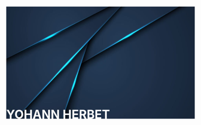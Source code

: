 
<p>
  <img src="https://github.com/YohannHERBET/YOHANNHERBET/blob/main/img/pngtree-abstract-metallic-blue-black-frame-layout-modern-tech-design-template-image_305020.jpg" alt="background" height="300" width="100%" style="margin-right: 20px"/>
  <h1 style="color:white; margin-top:-3rem; font-size: 2rem; right:0"> YOHANN HERBET </h1>  
</p>